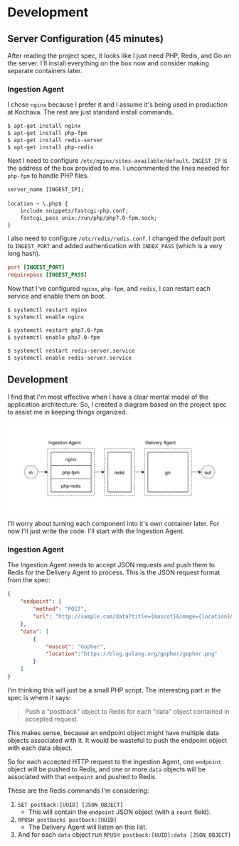 # Development

## Server Configuration (45 minutes)

After reading the project spec, it looks like I just need PHP, Redis, and Go on the server. I'll install everything on the box now and consider making separate containers later.

### Ingestion Agent

I chose `nginx` because I prefer it and I assume it's being used in production at Kochava. The rest are just standard install commands.

```
$ apt-get install nginx
$ apt-get install php-fpm
$ apt-get install redis-server
$ apt-get install php-redis
```

Next I need to configure `/etc/nginx/sites-available/default`. `INGEST_IP` is the address of the box provided to me. I uncommented the lines needed for `php-fpm` to handle PHP files.

```nginx
server_name [INGEST_IP];

location ~ \.php$ {
	include snippets/fastcgi-php.conf;
	fastcgi_pass unix:/run/php/php7.0-fpm.sock;
}
```

I also need to configure `/etc/redis/redis.conf`. I changed the default port to `INGEST_PORT` and added authentication with `INDEX_PASS` (which is a very long hash).

```conf
port [INGEST_PORT]
requirepass [INGEST_PASS]
```

Now that I've configured `nginx`, `php-fpm`, and `redis`, I can restart each service and enable them on boot. 

```
$ systemctl restart nginx
$ systemctl enable nginx
```

```
$ systemctl restart php7.0-fpm
$ systemctl enable php7.0-fpm
```

```
$ systemctl restart redis-server.service
$ systemctl enable redis-server.service
```

## Development

I find that I'm most effective when I have a clear mental model of the application architecture. So, I created a diagram based on the project spec to assist me in keeping things organized.

<p align="center">
	<img src="img/1.svg" />
</p>

I'll worry about turning each component into it's own container later. For now I'll just write the code. I'll start with the Ingestion Agent. 

### Ingestion Agent

The Ingestion Agent needs to accept JSON requests and push them to Redis for the Delivery Agent to process. This is the JSON request format from the spec:

```json
{
	"endpoint": {
		"method": "POST",
		"url": "http://sample.com/data?title={mascot}&image={location}&foo={bar}"
	},
	"data": [
		{
			"mascot": "Gopher",
			"location":"https://blog.golang.org/gopher/gopher.png"
		}
	]
}
```

I'm thinking this will just be a small PHP script. The interesting part in the spec is where it says:

> Push a "postback" object to Redis for each "data" object contained in accepted request.

This makes sense, because an endpoint object might have multiple data objects associated with it. It would be wasteful to push the endpoint object with each data object.

So for each accepted HTTP request to the Ingestion Agent, one `endpoint` object will be pushed to Redis, and one or more `data` objects will be associated with that `endpoint` and pushed to Redis.

These are the Redis commands I'm considering:

1. `SET postback:[UUID] [JSON_OBJECT]`
	* This will contain the `endpoint` JSON object (with a `count` field).
2. `RPUSH postbacks postback:[UUID]`
	* The Delivery Agent will listen on this list.
3. And for each `data` object run `RPUSH postback:[UUID]:data [JSON_OBJECT]`













